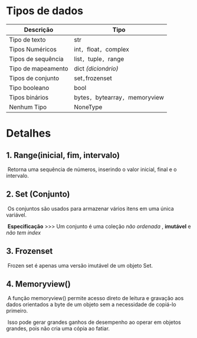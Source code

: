# Tipos de dados

| Descrição          | Tipo                             |
| ------------------ | -------------------------------- |
| Tipo de texto      | str                              |
| Tipos Numéricos    | int`, `float`, `complex          |
| Tipos de sequência | list`, `tuple`, `range           |
| Tipo de mapeamento | dict *(dicionário)*              |
| Tipos de conjunto  | set`,`frozenset                  |
| Tipo booleano      | bool                             |
| Tipos binários     | bytes`, `bytearray`, `memoryview |
| Nenhum Tipo        | NoneType                         |

# Detalhes

## 1. Range(inicial, fim,  intervalo)

​	Retorna uma sequência de números, inserindo o valor inicial, final e o intervalo.

## 2.  Set  (Conjunto)

​	Os conjuntos são usados para armazenar vários itens em uma única variável.

​	**Especificação** >>> Um conjunto é uma coleção *não ordenada* , **imutável** e *não tem index*

## 3. Frozenset

​	Frozen set é apenas uma versão imutável de um objeto Set.

## 4. Memoryview()

​	A função memoryview() permite acesso direto de leitura e gravação aos dados orientados a byte de um objeto sem a necessidade de copiá-lo primeiro. 

​	Isso pode gerar grandes ganhos de desempenho ao operar em objetos grandes, pois não cria uma cópia ao fatiar.
